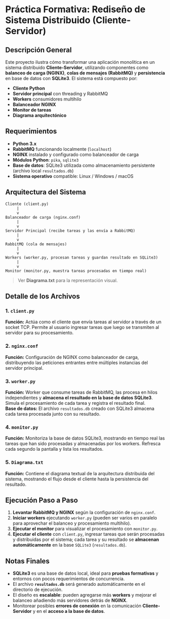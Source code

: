 # Práctica Formativa: Rediseño de Sistema Distribuido (Cliente-Servidor)

## Descripción General
Este proyecto ilustra cómo transformar una aplicación monolítica en un sistema distribuido **Cliente-Servidor**, utilizando componentes como **balanceo de carga (NGINX)**, **colas de mensajes (RabbitMQ)** y **persistencia** en base de datos con **SQLite3**. El sistema está compuesto por:

- **Cliente Python**
- **Servidor principal** con threading y RabbitMQ
- **Workers** consumidores multihilo
- **Balanceador NGINX**
- **Monitor de tareas**
- **Diagrama arquitectónico**

## Requerimientos
- **Python 3.x**
- **RabbitMQ** funcionando localmente (`localhost`)
- **NGINX** instalado y configurado como balanceador de carga
- **Módulos Python**: `pika`, `sqlite3`
- **Base de datos**: SQLite3 utilizada como almacenamiento persistente (archivo local `resultados.db`)
- **Sistema operativo** compatible: Linux / Windows / macOS

## Arquitectura del Sistema
```
Cliente (client.py)
     |
     v
Balanceador de carga (nginx.conf)
     |
     v
Servidor Principal (recibe tareas y las envía a RabbitMQ)
     |
     v
RabbitMQ (cola de mensajes)
     |
     v
Workers (worker.py, procesan tareas y guardan resultado en SQLite3)
     |
     v
Monitor (monitor.py, muestra tareas procesadas en tiempo real)
```
> Ver **Diagrama.txt** para la representación visual.

## Detalle de los Archivos

### 1. `client.py`
**Función:** Actúa como el cliente que envía tareas al servidor a través de un socket TCP. Permite al usuario ingresar tareas que luego se transmiten al servidor para su procesamiento.

### 2. `nginx.conf`
**Función:** Configuración de NGINX como balanceador de carga, distribuyendo las peticiones entrantes entre múltiples instancias del servidor principal.

### 3. `worker.py`
**Función:** Worker que consume tareas de RabbitMQ, las procesa en hilos independientes y **almacena el resultado en la base de datos SQLite3**. Simula el procesamiento de cada tarea y registra el resultado final.  
**Base de datos:** El archivo `resultados.db` creado con SQLite3 almacena cada tarea procesada junto con su resultado.

### 4. `monitor.py`
**Función:** Monitoriza la base de datos SQLite3, mostrando en tiempo real las tareas que han sido procesadas y almacenadas por los workers. Refresca cada segundo la pantalla y lista los resultados.

### 5. `Diagrama.txt`
**Función:** Contiene el diagrama textual de la arquitectura distribuida del sistema, mostrando el flujo desde el cliente hasta la persistencia del resultado.

## Ejecución Paso a Paso

1. **Levantar RabbitMQ y NGINX** según la configuración de `nginx.conf`.
2. **Iniciar workers** ejecutando `worker.py` (pueden ser varios en paralelo para aprovechar el balanceo y procesamiento multihilo).
3. **Ejecutar el monitor** para visualizar el procesamiento con `monitor.py`.
4. **Ejecutar el cliente** con `client.py`, ingresar tareas que serán procesadas y distribuidas por el sistema; cada tarea y su resultado se **almacenan automáticamente** en la base `SQLite3` (`resultados.db`).

## Notas Finales
- **SQLite3** es una base de datos local, ideal para **pruebas formativas** y entornos con pocos requerimientos de concurrencia.
- El archivo **`resultados.db`** será generado automáticamente en el directorio de ejecución.
- El diseño es **escalable**: pueden agregarse más **workers** y mejorar el balanceo añadiendo más servidores detrás de **NGINX**.
- Monitorear posibles **errores de conexión** en la comunicación **Cliente-Servidor** y en el **acceso a la base de datos**.

